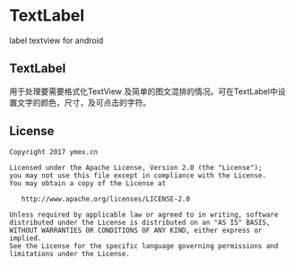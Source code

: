 # TextLabel
label textview  for android

## TextLabel
用于处理要需要格式化TextView 及简单的图文混排的情况。可在TextLabel中设置文字的颜色，尺寸，及可点击的字符。




License
-------

    Copyright 2017 ymex.cn

    Licensed under the Apache License, Version 2.0 (the "License");
    you may not use this file except in compliance with the License.
    You may obtain a copy of the License at

       http://www.apache.org/licenses/LICENSE-2.0

    Unless required by applicable law or agreed to in writing, software
    distributed under the License is distributed on an "AS IS" BASIS,
    WITHOUT WARRANTIES OR CONDITIONS OF ANY KIND, either express or implied.
    See the License for the specific language governing permissions and
    limitations under the License.